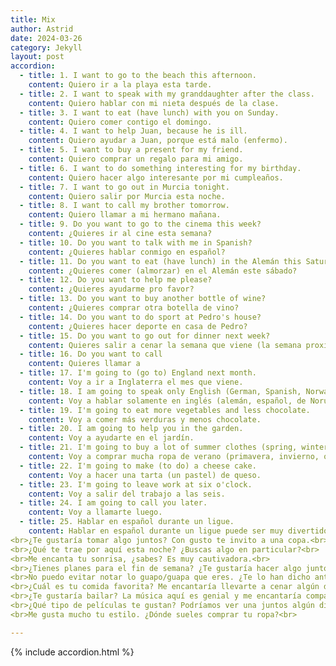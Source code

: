 ```yaml
---
title: Mix
author: Astrid
date: 2024-03-26
category: Jekyll
layout: post
accordion: 
  - title: 1. I want to go to the beach this afternoon.
    content: Quiero ir a la playa esta tarde. 
  - title: 2. I want to speak with my granddaughter after the class.
    content: Quiero hablar con mi nieta después de la clase.
  - title: 3. I want to eat (have lunch) with you on Sunday.
    content: Quiero comer contigo el domingo.
  - title: 4. I want to help Juan, because he is ill.
    content: Quiero ayudar a Juan, porque está malo (enfermo).
  - title: 5. I want to buy a present for my friend.
    content: Quiero comprar un regalo para mi amigo.
  - title: 6. I want to do something interesting for my birthday.
    content: Quiero hacer algo interesante por mi cumpleaños.
  - title: 7. I want to go out in Murcia tonight.
    content: Quiero salir por Murcia esta noche.
  - title: 8. I want to call my brother tomorrow.
    content: Quiero llamar a mi hermano mañana.
  - title: 9. Do you want to go to the cinema this week?
    content: ¿Quieres ir al cine esta semana?
  - title: 10. Do you want to talk with me in Spanish?
    content: ¿Quieres hablar conmigo en español?
  - title: 11. Do you want to eat (have lunch) in the Alemán this Saturday?  
    content: ¿Quieres comer (almorzar) en el Alemán este sábado?
  - title: 12. Do you want to help me please?  
    content: ¿Quieres ayudarme pro favor?
  - title: 13. Do you want to buy another bottle of wine? 
    content: ¿Quieres comprar otra botella de vino?
  - title: 14. Do you want to do sport at Pedro's house?
    content: ¿Quieres hacer deporte en casa de Pedro?
  - title: 15. Do you want to go out for dinner next week?  
    content: Quieres salir a cenar la semana que viene (la semana proxima)?
  - title: 16. Do you want to call  
    content: Quieres llamar a
  - title: 17. I'm going to (go to) England next month. 
    content: Voy a ir a Inglaterra el mes que viene.
  - title: 18. I am going to speak only English (German, Spanish, Norway, Dutch, Danish, Swedish, French,) today.
    content: Voy a hablar solamente en inglés (alemán, español, de Noruega, holandés, danés, sueco, francés) hoy.
  - title: 19. I'm going to eat more vegetables and less chocolate.  
    content: Voy a comer más verduras y menos chocolate.
  - title: 20. I am going to help you in the garden.
    content: Voy a ayudarte en el jardín.
  - title: 21. I'm going to buy a lot of summer clothes (spring, winter, autumn).
    content: Voy a comprar mucha ropa de verano (primavera, invierno, otoño).
  - title: 22. I'm going to make (to do) a cheese cake.
    content: Voy a hacer una tarta (un pastel) de queso.
  - title: 23. I'm going to leave work at six o'clock.
    content: Voy a salir del trabajo a las seis.
  - title: 24. I am going to call you later.
    content: Voy a llamarte luego.
  - title: 25. Hablar en español durante un ligue.
    content: Hablar en español durante un ligue puede ser muy divertido y romántico. Aquí tienes algunas frases que podrías usar: <br>Hola, ¿cómo estás? Me pareces muy interesante.<br>
<br>¿Te gustaría tomar algo juntos? Con gusto te invito a una copa.<br>
<br>¿Qué te trae por aquí esta noche? ¿Buscas algo en particular?<br>
<br>Me encanta tu sonrisa, ¿sabes? Es muy cautivadora.<br>
<br>¿Tienes planes para el fin de semana? ¿Te gustaría hacer algo juntos?<br>
<br>No puedo evitar notar lo guapo/guapa que eres. ¿Te lo han dicho antes?<br>
<br>¿Cuál es tu comida favorita? Me encantaría llevarte a cenar algún día.<br>
<br>¿Te gustaría bailar? La música aquí es genial y me encantaría compartir un baile contigo.<br>
<br>¿Qué tipo de películas te gustan? Podríamos ver una juntos algún día.<br>
<br>Me gusta mucho tu estilo. ¿Dónde sueles comprar tu ropa?<br>

---
```




{% include accordion.html %}

